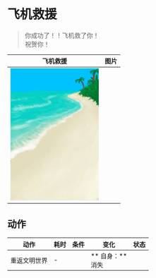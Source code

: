 # 飞机救援  
> 你成功了！！飞机救了你！<br>祝贺你！  
  
  飞机救援  |   图片   
 ----  |  ----:   
   |  <img decoding="async" src="Sprite/Beach.png" href="a.md" style="max-width:300px;max-height:300px;">   
  
## 动作  
动作  |  耗时  |  条件  |  变化  |  状态  
----  |  ----  |  ----  |  ----  |  ----  
重返文明世界<br>  |  -  |    |  ** 自身：**<br>消失  |    


<script>document.title="飞机救援 - 卡牌生存百科 Card Survival Wiki";</script>
